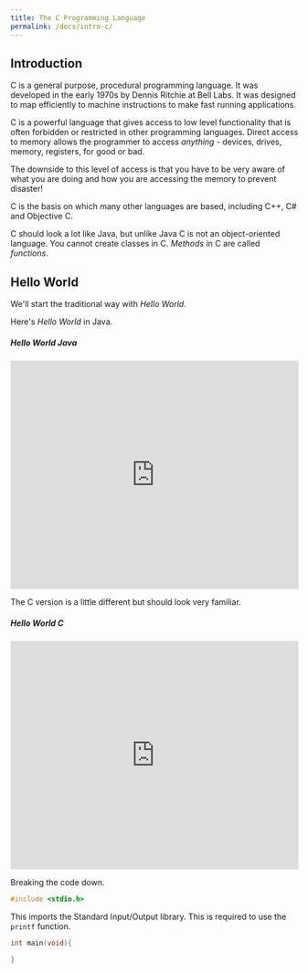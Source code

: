 ```yaml
---
title: The C Programming Language
permalink: /docs/intro-c/
---
```


## Introduction

C is a general purpose, procedural programming language. It was developed in the early 1970s by Dennis Ritchie at Bell Labs. 
It was designed to map efficiently to machine instructions to make fast running applications.  

C is a powerful language that gives access to low level functionality that is often forbidden or restricted in other programming languages. Direct access to memory allows the programmer to access *anything* - devices, drives, memory, registers, for good or bad. 

The downside to this level of access is that you have to be very aware of what you are doing and how you are accessing the memory to prevent disaster!

C is the basis on which many other languages are based, including C++, C# and Objective C.

C should look a lot like Java, but unlike Java C is not an object-oriented language. You cannot create classes in C. *Methods* in C are called *functions*.  

## Hello World

We'll start the traditional way with *Hello World*.  

Here's *Hello World* in Java.

##### Hello World Java
 <iframe title="Hello World in Java" height="400px" width="100%" src="https://repl.it/@andyguest/JavaHelloWorld?lite=true" scrolling="no" frameborder="no" allowtransparency="true" allowfullscreen="true" sandbox="allow-forms allow-pointer-lock allow-popups allow-same-origin allow-scripts allow-modals"></iframe>  

The C version is a little different but should look very familiar.  

##### Hello World C
 <iframe title="Hello World in C" height="400px" width="100%" src="https://repl.it/@andyguest/HelloWorld?lite=true" scrolling="no" frameborder="no" allowtransparency="true" allowfullscreen="true" sandbox="allow-forms allow-pointer-lock allow-popups allow-same-origin allow-scripts allow-modals"></iframe>  

Breaking the code down.  

```c
#include <stdio.h> 
```

This imports the Standard Input/Output library. This is required to use the ```printf``` function.

```c
int main(void){

}
```





